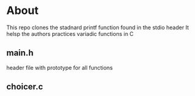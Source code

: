 # About
This repo clones the stadnard printf function found in the stdio header
It helsp the authors practices variadic functions in C

## main.h
header file with prototype for all functions

## choicer.c
